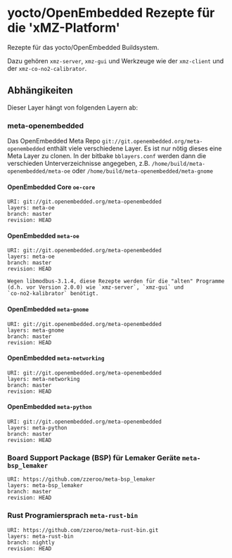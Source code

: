 # yocto/OpenEmbedded Rezepte für die 'xMZ-Platform'

Rezepte für das yocto/OpenEmbedded Buildsystem.

Dazu gehören `xmz-server`, `xmz-gui` und Werkzeuge wie der `xmz-client`
und der `xmz-co-no2-calibrator`.

## Abhängikeiten

Dieser Layer hängt von folgenden Layern ab:

### meta-openembedded

Das OpenEmbedded Meta Repo `git://git.openembedded.org/meta-openembedded`
enthält viele verschiedene Layer. Es ist nur nötig dieses eine Meta Layer zu
clonen. In der bitbake `bblayers.conf` werden dann die verschieden Unterverzeichnisse
angegeben, z.B. `/home/build/meta-openembedded/meta-oe` oder
`/home/build/meta-openembedded/meta-gnome`

#### OpenEmbedded Core `oe-core`

	URI: git://git.openembedded.org/meta-openembedded
	layers: meta-oe
	branch: master
	revision: HEAD

#### OpenEmbedded `meta-oe`

	URI: git://git.openembedded.org/meta-openembedded
	layers: meta-oe
	branch: master
	revision: HEAD

    Wegen libmodbus-3.1.4, diese Rezepte werden für die "alten" Programme
    (d.h. vor Version 2.0.0) wie `xmz-server`, `xmz-gui` und
    `co-no2-kalibrator` benötigt.

#### OpenEmbedded `meta-gnome`

	URI: git://git.openembedded.org/meta-openembedded
	layers: meta-gnome
	branch: master
	revision: HEAD

#### OpenEmbedded `meta-networking`

	URI: git://git.openembedded.org/meta-openembedded
	layers: meta-networking
	branch: master
	revision: HEAD

#### OpenEmbedded `meta-python`

	URI: git://git.openembedded.org/meta-openembedded
	layers: meta-python
	branch: master
	revision: HEAD


### Board Support Package (BSP) für Lemaker Geräte `meta-bsp_lemaker`

	URI: https://github.com/zzeroo/meta-bsp_lemaker
	layers: meta-bsp_lemaker
	branch: master
	revision: HEAD

### Rust Programiersprach `meta-rust-bin`

	URI: https://github.com/zzeroo/meta-rust-bin.git
	layers: meta-rust-bin
	branch: nightly
	revision: HEAD
